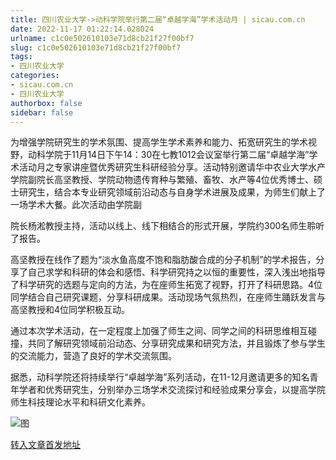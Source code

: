 ```yaml
---
title: 四川农业大学->动科学院举行第二届“卓越学海”学术活动月 | sicau.com.cn
date: 2022-11-17 01:22:14.028024
urlname: c1c0e502610103e71d8cb21f27f00bf7
slug: c1c0e502610103e71d8cb21f27f00bf7
tags: 
- 四川农业大学
categories:
- sicau.com.cn
- 四川农业大学
authorbox: false
sidebar: false
---
```

为增强学院研究生的学术氛围、提高学生学术素养和能力、拓宽研究生的学术视野，动科学院于11月14日下午14：30在七教1012会议室举行第二届“卓越学海”学术活动月之专家讲座暨优秀研究生科研经验分享。活动特别邀请华中农业大学水产学院副院长高坚教授、学院动物遗传育种与繁殖、畜牧、水产等4位优秀博士、硕士研究生，结合本专业研究领域前沿动态与自身学术进展及成果，为师生们献上了一场学术大餐。此次活动由学院副
<!--more-->
院长杨淞教授主持，活动以线上、线下相结合的形式开展，学院约300名师生聆听了报告。

高坚教授在线作了题为“淡水鱼高度不饱和脂肪酸合成的分子机制”的学术报告，分享了自己求学和科研的体会和感悟、科学研究持之以恒的重要性，深入浅出地指导了科学研究的选题与定向的方法，为在座师生拓宽了视野，打开了科研思路。4位同学结合自己研究课题，分享科研成果。活动现场气氛热烈，在座师生踊跃发言与高坚教授和4位同学积极互动。

通过本次学术活动，在一定程度上加强了师生之间、同学之间的科研思维相互碰撞，共同了解研究领域前沿动态、分享研究成果和研究方法，并且锻炼了参与学生的交流能力，营造了良好的学术交流氛围。

据悉，动科学院还将持续举行“卓越学海”系列活动，在11-12月邀请更多的知名青年学者和优秀研究生，分别举办三场学术交流探讨和经验成果分享会，以提高学院师生科技理论水平和科研文化素养。

![图](https://news.sicau.edu.cn/__local/2/9F/40/965039281C19F635137EE34958C_402FB3B8_3EEDA.jpg)

[转入文章首发地址](https://news.sicau.edu.cn/info/1078/70229.htm)
